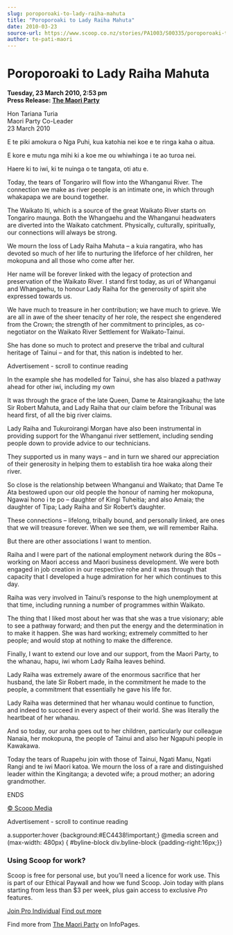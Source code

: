 ```yaml
---
slug: poroporoaki-to-lady-raiha-mahuta
title: "Poroporoaki to Lady Raiha Mahuta"
date: 2010-03-23
source-url: https://www.scoop.co.nz/stories/PA1003/S00335/poroporoaki-to-lady-raiha-mahuta.htm
author: te-pati-maori
---
```

Poroporoaki to Lady Raiha Mahuta
================================

**Tuesday, 23 March 2010, 2:53 pm**  
**Press Release: [The Maori Party](https://info.scoop.co.nz/The_Maori_Party)**

  
Hon Tariana Turia  
Maori Party Co-Leader  
23 March 2010

  
E te piki amokura o Nga Puhi, kua katohia nei koe e te ringa kaha o aitua.

E kore e mutu nga mihi ki a koe me ou whiwhinga i te ao turoa nei.

Haere ki to iwi, ki te nuinga o te tangata, oti atu e.

  
Today, the tears of Tongariro will flow into the Whanganui River. The connection we make as river people is an intimate one, in which through whakapapa we are bound together.

The Waikato Iti, which is a source of the great Waikato River starts on Tongariro maunga. Both the Whangaehu and the Whanganui headwaters are diverted into the Waikato catchment. Physically, culturally, spiritually, our connections will always be strong.

We mourn the loss of Lady Raiha Mahuta – a kuia rangatira, who has devoted so much of her life to nurturing the lifeforce of her children, her mokopuna and all those who come after her.

Her name will be forever linked with the legacy of protection and preservation of the Waikato River. I stand first today, as uri of Whanganui and Whangaehu, to honour Lady Raiha for the generosity of spirit she expressed towards us.

We have much to treasure in her contribution; we have much to grieve. We are all in awe of the sheer tenacity of her role, the respect she engendered from the Crown; the strength of her commitment to principles, as co-negotiator on the Waikato River Settlement for Waikato-Tainui.

She has done so much to protect and preserve the tribal and cultural heritage of Tainui – and for that, this nation is indebted to her.

Advertisement - scroll to continue reading





In the example she has modelled for Tainui, she has also blazed a pathway ahead for other iwi, including my own

It was through the grace of the late Queen, Dame te Atairangikaahu; the late Sir Robert Mahuta, and Lady Raiha that our claim before the Tribunal was heard first, of all the big river claims.

Lady Raiha and Tukuroirangi Morgan have also been instrumental in providing support for the Whanganui river settlement, including sending people down to provide advice to our technicians.

They supported us in many ways – and in turn we shared our appreciation of their generosity in helping them to establish tira hoe waka along their river.

So close is the relationship between Whanganui and Waikato; that Dame Te Ata bestowed upon our old people the honour of naming her mokopuna, Ngawai hono i te po – daughter of Kingi Tuheitia; and also Amaia; the daughter of Tipa; Lady Raiha and Sir Robert’s daughter.

These connections – lifelong, tribally bound, and personally linked, are ones that we will treasure forever. When we see them, we will remember Raiha.

But there are other associations I want to mention.

Raiha and I were part of the national employment network during the 80s – working on Maori access and Maori business development. We were both engaged in job creation in our respective rohe and it was through that capacity that I developed a huge admiration for her which continues to this day.

Raiha was very involved in Tainui’s response to the high unemployment at that time, including running a number of programmes within Waikato.

The thing that I liked most about her was that she was a true visionary; able to see a pathway forward; and then put the energy and the determination in to make it happen. She was hard working; extremely committed to her people; and would stop at nothing to make the difference.

Finally, I want to extend our love and our support, from the Maori Party, to the whanau, hapu, iwi whom Lady Raiha leaves behind.

Lady Raiha was extremely aware of the enormous sacrifice that her husband, the late Sir Robert made, in the commitment he made to the people, a commitment that essentially he gave his life for.

Lady Raiha was determined that her whanau would continue to function, and indeed to succeed in every aspect of their world. She was literally the heartbeat of her whanau.

And so today, our aroha goes out to her children, particularly our colleague Nanaia, her mokopuna, the people of Tainui and also her Ngapuhi people in Kawakawa.

Today the tears of Ruapehu join with those of Tainui, Ngati Manu, Ngati Rangi and te iwi Maori katoa. We mourn the loss of a rare and distinguished leader within the Kingitanga; a devoted wife; a proud mother; an adoring grandmother.

  
ENDS

[© Scoop Media](http://www.scoop.co.nz/about/terms.html)  

Advertisement - scroll to continue reading



a.supporter:hover {background:#EC4438!important;} @media screen and (max-width: 480px) { #byline-block div.byline-block {padding-right:16px;}}

### Using Scoop for work?

Scoop is free for personal use, but you’ll need a licence for work use. This is part of our Ethical Paywall and how we fund Scoop. Join today with plans starting from less than $3 per week, plus gain access to exclusive _Pro_ features.  
  
[Join Pro Individual](https://pro.scoop.co.nz/Individual/?from=ProIn24) [Find out more](https://pro.scoop.co.nz/using-scoop-for-work/?from=ProIn24)

Find more from [The Maori Party](https://info.scoop.co.nz/The_Maori_Party) on InfoPages.